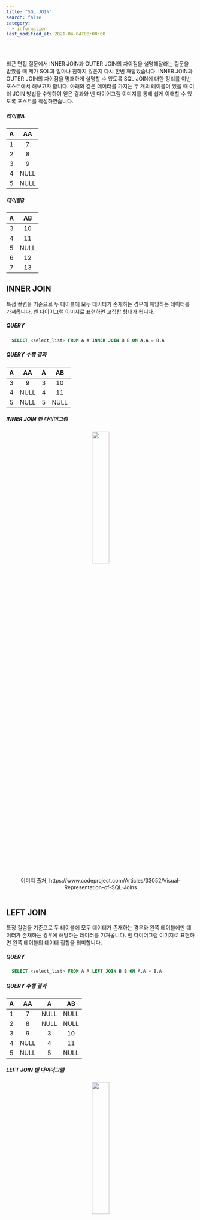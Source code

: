 ```yaml
---
title: "SQL JOIN"
search: false
category:
  - information
last_modified_at: 2021-04-04T00:00:00
---
```


<br>

최근 면접 질문에서 INNER JOIN과 OUTER JOIN의 차이점을 설명해달라는 질문을 받았을 때 제가 SQL과 얼마나 친하지 않은지 다시 한번 깨달았습니다. 
INNER JOIN과 OUTER JOIN의 차이점을 명쾌하게 설명할 수 있도록 SQL JOIN에 대한 정리를 이번 포스트에서 해보고자 합니다. 
아래와 같은 데이터를 가지는 두 개의 테이블이 있을 때 여러 JOIN 방법을 수행하여 얻은 결과와 
벤 다이어그램 이미지를 통해 쉽게 이해할 수 있도록 포스트를 작성하였습니다. 

##### 테이블A

| A | AA |
|:---:|:---:|
| 1 | 7 |
| 2 | 8 |
| 3 | 9 |
| 4 | NULL |
| 5 | NULL |

##### 테이블B

| A | AB |
|:---:|:---:|
| 3 | 10 |
| 4 | 11 |
| 5 | NULL |
| 6 | 12 |
| 7 | 13 |

## INNER JOIN

특정 컬럼을 기준으로 두 테이블에 모두 데이터가 존재하는 경우에 해당하는 데이터를 가져옵니다. 
벤 다이어그램 이미지로 표현하면 교집합 형태가 됩니다.

##### QUERY
```SQL
  SELECT <select_list> FROM A A INNER JOIN B B ON A.A = B.A
```

##### QUERY 수행 결과

| A | AA | A | AB |
|:---:|:---:|:---:|:---:|
| 3 | 9 | 3 | 10 |
| 4 | NULL | 4 | 11 |
| 5 | NULL | 5 | NULL |

##### INNER JOIN 벤 다이어그램
<p align="center"><img src="/images/sql-join-1.JPG" width="30%"></p>
<center>이미지 출처, https://www.codeproject.com/Articles/33052/Visual-Representation-of-SQL-Joins</center><br>

## LEFT JOIN

특정 컬럼을 기준으로 두 테이블에 모두 데이터가 존재하는 경우와 왼쪽 테이블에만 데이터가 존재하는 경우에 해당하는 데이터를 가져옵니다. 
벤 다이어그램 이미지로 표현하면 왼쪽 테이블의 데이터 집합을 의미합니다.

##### QUERY
```SQL
  SELECT <select_list> FROM A A LEFT JOIN B B ON A.A = B.A
```

##### QUERY 수행 결과

| A | AA | A | AB |
|:---:|:---:|:---:|:---:|
| 1 | 7 | NULL | NULL |
| 2 | 8 | NULL | NULL |
| 3 | 9 | 3 | 10 |
| 4 | NULL | 4 | 11 |
| 5 | NULL | 5 | NULL |

##### LEFT JOIN 벤 다이어그램
<p align="center"><img src="/images/sql-join-2.JPG" width="30%"></p>
<center>이미지 출처, https://www.codeproject.com/Articles/33052/Visual-Representation-of-SQL-Joins</center><br>

## RIGHT JOIN

특정 컬럼을 기준으로 두 테이블에 모두 데이터가 존재하는 경우와 오른쪽 테이블에만 데이터가 존재하는 에 해당하는 데이터를 가져옵니다. 
벤 다이어그램 이미지로 표현하면 오른쪽 테이블의 데이터 집합을 의미합니다.

##### QUERY
```SQL
  SELECT <select_list> FROM A A RIGHT JOIN B B ON A.A = B.A
```

##### QUERY 수행 결과

| A | AA | A | AB |
|:---:|:---:|:---:|:---:|
| 3 | 9 | 3 | 10 |
| 4 | NULL | 4 | 11 |
| 5 | NULL | 5 | NULL |
| NULL | NULL | 6 | 12 |
| NULL | NULL | 7 | 13 |

##### RIGHT JOIN 벤 다이어그램
<p align="center"><img src="/images/sql-join-3.JPG" width="30%"></p>
<center>이미지 출처, https://www.codeproject.com/Articles/33052/Visual-Representation-of-SQL-Joins</center><br>

## OUTER JOIN

**'FULL OUTER JOIN', 'FULL JOIN'** 이라고도 합니다. 
테이블의 모든 ROW들을 가져온 후 특정 컬럼을 기준으로 동일 데이터를 가지는 경우에만 연결해주고 나머지는 NULL을 SETTING 합니다. 
벤 다이어그램 이미지로 표현하면 두 테이블의 전체 데이터 집합을 의미합니다.

##### QUERY
```SQL
  SELECT <select_list> FROM A A FULL OUTER JOIN B B ON A.A = B.A
```

##### QUERY 수행 결과

| A | AA | A | AB |
|:---:|:---:|:---:|:---:|
| 1 | 7 | NULL | NULL |
| 2 | 8 | NULL | NULL |
| 3 | 9 | 3 | 10 |
| 4 | NULL | 4 | 11 |
| 5 | NULL | 5 | NULL |
| NULL | NULL | 6 | 12 |
| NULL | NULL | 7 | 13 |

##### OUTER JOIN 벤 다이어그램
<p align="center"><img src="/images/sql-join-4.JPG" width="30%"></p>
<center>이미지 출처, https://www.codeproject.com/Articles/33052/Visual-Representation-of-SQL-Joins</center><br>

## LEFT EXCLUDING JOIN

LEFT JOIN 방식에서 교집합 영역을 제거한 데이터 영역입니다.
LEFT JOIN 방식에서 JOIN 시 기준으로 사용한 컬럼 값이 오른쪽 테이블에서 NULL인 경우를 찾아냅니다. 
벤 다이어그램 이미지로 표현하면 왼쪽 테이블에만 존재하는 데이터 집합을 의미합니다.

##### QUERY
```SQL
  SELECT <select_list> FROM A A LEFT JOIN B B ON A.A = B.A WHERE B.A IS NULL
```

##### QUERY 수행 결과

| A | AA | A | AB |
|:---:|:---:|:---:|:---:|
| 1 | 7 | NULL | NULL |
| 2 | 8 | NULL | NULL |

##### LEFT EXCLUDING JOIN 벤 다이어그램
<p align="center"><img src="/images/sql-join-5.JPG" width="30%"></p>
<center>이미지 출처, https://www.codeproject.com/Articles/33052/Visual-Representation-of-SQL-Joins</center><br>

## RIGHT EXCLUDING JOIN

RIGHT JOIN 방식에서 교집합 영역을 제거한 데이터 영역입니다.
RIGHT JOIN 방식에서 JOIN 시 기준으로 사용한 컬럼 값이 왼쪽 테이블에서 NULL인 경우를 찾아냅니다. 
벤 다이어그램 이미지로 표현하면 오른쪽 테이블에만 존재하는 데이터 집합을 의미합니다.

##### QUERY
```SQL
  SELECT <select_list> FROM A A RIGHT JOIN B B ON A.A = B.A WHERE A.A IS NULL
```

##### QUERY 수행 결과

| A | AA | A | AB |
|:---:|:---:|:---:|:---:|
| NULL | NULL | 6 | 12 |
| NULL | NULL | 7 | 13 |

##### RIGHT EXCLUDING JOIN 벤 다이어그램
<p align="center"><img src="/images/sql-join-6.JPG" width="30%"></p>
<center>이미지 출처, https://www.codeproject.com/Articles/33052/Visual-Representation-of-SQL-Joins</center><br>

## OUTER EXCLUDING JOIN

OUTER JOIN 방식에서 교집합 영역을 제거한 데이터 영역입니다.
OUTER JOIN 방식에서 JOIN 시 기준으로 사용한 컬럼 값이 왼쪽 테이블에서 NULL인 경우 혹은 오른쪽 테이블에서 NNULL인 경우를 찾아냅니다. 
벤 다이어그램 이미지로 표현하면 두 테이블의 데이터에서 교집합 영역을 제거한 데이터 집합을 의미합니다.

##### QUERY
```SQL
  SELECT <select_list> FROM A A FULL OUTER JOIN B B ON A.A = B.A WHERE A.A IS NULL OR B.A IS NULL
```

##### QUERY 수행 결과

| A | AA | A | AB |
|:---:|:---:|:---:|:---:|
| 1 | 7 | NULL | NULL |
| 2 | 8 | NULL | NULL |
| NULL | NULL | 6 | 12 |
| NULL | NULL | 7 | 13 |

##### OUTER EXCLUDING JOIN 벤 다이어그램
<p align="center"><img src="/images/sql-join-7.JPG" width="30%"></p>
<center>이미지 출처, https://www.codeproject.com/Articles/33052/Visual-Representation-of-SQL-Joins</center><br>

## OPINION
포스트를 작성하면서 MySQL의 경우 OUTER JOIN(FULL OUTER JOIN) 키워드를 처리하지 못한다는 사실을 알았습니다. 
UNION 키워드를 사용하여 같은 결과를 얻을 수 있으며 잊어버리지 않기 위해 기록해두도록 하겠습니다.

##### OUTER JOIN QUERY(MySQL)
```SQL
  SELECT * FROM mysqldb.A A LEFT JOIN mysqldb.B B ON A.A = B.A
  UNION
  SELECT * FROM mysqldb.A A RIGHT JOIN mysqldb.B B ON A.A = B.A;
```

##### OUTER EXCLUDING JOIN QUERY(MySQL)
```SQL
  SELECT * FROM mysqldb.A A LEFT JOIN mysqldb.B B ON A.A = B.A WHERE B.A IS NULL
  UNION
  SELECT * FROM mysqldb.A A RIGHT JOIN mysqldb.B B ON A.A = B.A WHERE A.A IS NULL;
```

#### REFERENCE
- <https://www.codeproject.com/Articles/33052/Visual-Representation-of-SQL-Joins>
- <https://yoo-hyeok.tistory.com/98>